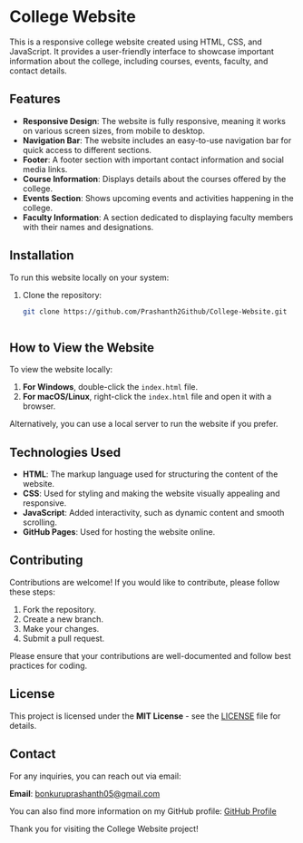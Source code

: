 # College Website

This is a responsive college website created using HTML, CSS, and JavaScript. It provides a user-friendly interface to showcase important information about the college, including courses, events, faculty, and contact details.

## Features

- **Responsive Design**: The website is fully responsive, meaning it works on various screen sizes, from mobile to desktop.
- **Navigation Bar**: The website includes an easy-to-use navigation bar for quick access to different sections.
- **Footer**: A footer section with important contact information and social media links.
- **Course Information**: Displays details about the courses offered by the college.
- **Events Section**: Shows upcoming events and activities happening in the college.
- **Faculty Information**: A section dedicated to displaying faculty members with their names and designations.

## Installation

To run this website locally on your system:

1. Clone the repository:
   ```bash
   git clone https://github.com/Prashanth2Github/College-Website.git



## How to View the Website

To view the website locally:

1. **For Windows**, double-click the `index.html` file.
2. **For macOS/Linux**, right-click the `index.html` file and open it with a browser.

Alternatively, you can use a local server to run the website if you prefer.


## Technologies Used

- **HTML**: The markup language used for structuring the content of the website.
- **CSS**: Used for styling and making the website visually appealing and responsive.
- **JavaScript**: Added interactivity, such as dynamic content and smooth scrolling.
- **GitHub Pages**: Used for hosting the website online.

## Contributing

Contributions are welcome! If you would like to contribute, please follow these steps:

1. Fork the repository.
2. Create a new branch.
3. Make your changes.
4. Submit a pull request.

Please ensure that your contributions are well-documented and follow best practices for coding.

## License

This project is licensed under the **MIT License** - see the [LICENSE](./LICENSE) file for details.

## Contact

For any inquiries, you can reach out via email:

**Email**: bonkuruprashanth05@gmail.com

You can also find more information on my GitHub profile: [GitHub Profile](https://github.com/bonkuruprashanth)

Thank you for visiting the College Website project!
